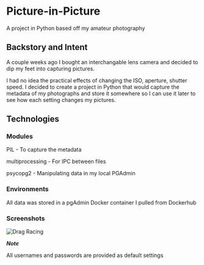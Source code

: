 # Picture-in-Picture
A project in Python based off my amateur photography 

## Backstory and Intent

A couple weeks ago I bought an interchangable lens camera and decided to dip my feet into capturing pictures. 

I had no idea the practical effects of changing the ISO, aperture, shutter speed. I decided to create a project in Python that would capture the metadata of my photographs and store it somewhere so I can use it later to see how each setting changes my pictures. 

## Technologies

### Modules

PIL - To capture the metadata

multiprocessing - For IPC between files 

psycopg2 - Manipulating data in my local PGAdmin

### Environments

All data was stored in a pgAdmin Docker container I pulled from Dockerhub

### Screenshots

![Drag Racing](images/pgadmin.png)

***Note***

All usernames and passwords are provided as default settings









